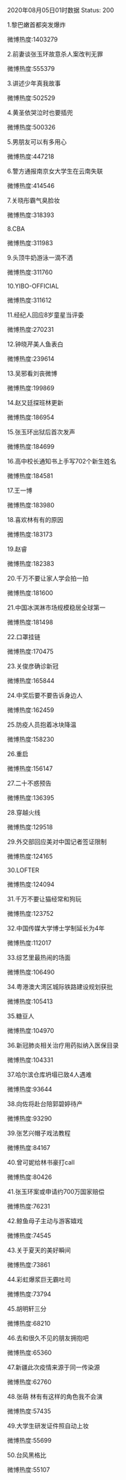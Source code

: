 2020年08月05日01时数据
Status: 200

1.黎巴嫩首都突发爆炸

微博热度:1403279

2.前妻谈张玉环故意杀人案改判无罪

微博热度:555379

3.讲述少年真我故事

微博热度:502529

4.黄圣依哭泣时也要插兜

微博热度:500326

5.男朋友可以有多用心

微博热度:447218

6.警方通报南京女大学生在云南失联

微博热度:414546

7.关晓彤霸气臭脸妆

微博热度:318393

8.CBA

微博热度:311983

9.头顶牛奶游泳一滴不洒

微博热度:311760

10.YIBO-OFFICIAL

微博热度:311612

11.经纪人回应8岁童星当评委

微博热度:270231

12.钟晓芹美人鱼表白

微博热度:239614

13.吴邪看刘丧微博

微博热度:199869

14.赵又廷探班林更新

微博热度:186954

15.张玉环出狱后首次发声

微博热度:184699

16.高中校长通知书上手写702个新生姓名

微博热度:184581

17.王一博

微博热度:183980

18.喜欢林有有的原因

微博热度:183173

19.赵睿

微博热度:182383

20.千万不要让家人学会拍一拍

微博热度:181600

21.中国冰淇淋市场规模稳居全球第一

微博热度:181498

22.口罩挂链

微博热度:170475

23.关俊彦确诊新冠

微博热度:165844

24.中奖后要不要告诉身边人

微博热度:162459

25.防疫人员抱着冰块降温

微博热度:158230

26.重启

微博热度:156147

27.二十不惑预告

微博热度:136395

28.穿越火线

微博热度:129518

29.外交部回应美对中国记者签证限制

微博热度:124165

30.LOFTER

微博热度:124094

31.千万不要让猫经常和狗玩

微博热度:123752

32.中国传媒大学博士学制延长为4年

微博热度:112017

33.综艺里最热闹的场面

微博热度:106490

34.粤港澳大湾区城际铁路建设规划获批

微博热度:105413

35.糖豆人

微博热度:104970

36.新冠肺炎相关治疗用药拟纳入医保目录

微博热度:104331

37.哈尔滨仓库坍塌已致4人遇难

微博热度:93644

38.向佐将赴台陪郭碧婷待产

微博热度:93290

39.张艺兴帽子戏法教程

微博热度:84167

40.曾可妮给林书豪打call

微博热度:80426

41.张玉环案或申请约700万国家赔偿

微博热度:76231

42.鲸鱼母子主动与游客嬉戏

微博热度:74545

43.关于夏天的美好瞬间

微博热度:73861

44.彩虹爆浆巨无霸吐司

微博热度:73794

45.胡明轩三分

微博热度:68210

46.去和很久不见的朋友拥抱吧

微博热度:65360

47.新疆此次疫情来源于同一传染源

微博热度:62760

48.张萌 林有有这样的角色我不会演

微博热度:57435

49.大学生研发证件照自动上妆

微博热度:55699

50.台风黑格比

微博热度:55107

